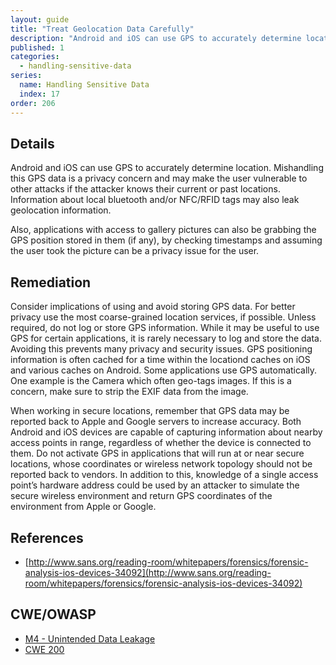 ```yaml
---
layout: guide
title: "Treat Geolocation Data Carefully"
description: "Android and iOS can use GPS to accurately determine location.  Mishandling this GPS data is a privacy concern and may make the user vulnerable to other attacks if the attacker knows their current or past locations. Information about local bluetooth and/or NFC/RFID tags may also leak geolocation information."
published: 1
categories:
  - handling-sensitive-data
series:
  name: Handling Sensitive Data
  index: 17
order: 206
--- 
```


## Details

Android and iOS can use GPS to accurately determine location. Mishandling this GPS data is a privacy concern and may make the user vulnerable to other attacks if the attacker knows their current or past locations. Information about local bluetooth and/or NFC/RFID tags may also leak geolocation information.

Also, applications with access to gallery pictures can also be grabbing the GPS position stored in them (if any), by checking timestamps and assuming the user took the picture can be a privacy issue for the user.

## Remediation

Consider implications of using and avoid storing GPS data. For better privacy use the most coarse-grained location services, if possible. Unless required, do not log or store GPS information. While it may be useful to use GPS for certain applications, it is rarely necessary to log and store the data. Avoiding this prevents many privacy and security issues. GPS positioning information is often cached for a time within the locationd caches on iOS and various caches on Android. Some applications use GPS automatically. One example is the Camera which often geo-tags images. If this is a concern, make sure to strip the EXIF data from the image.

When working in secure locations, remember that GPS data may be reported back to Apple and Google servers to increase accuracy. Both Android and iOS devices are capable of capturing information about nearby access points in range, regardless of whether the device is connected to them. Do not activate GPS in applications that will run at or near secure locations, whose coordinates or wireless network topology should not be reported back to vendors. In addition to this, knowledge of a single access point’s hardware address could be used by an attacker to simulate the secure wireless environment and return GPS coordinates of the environment from Apple or Google.

## References

 * [http://www.sans.org/reading-room/whitepapers/forensics/forensic-analysis-ios-devices-34092](http://www.sans.org/reading-room/whitepapers/forensics/forensic-analysis-ios-devices-34092)

## CWE/OWASP 

 * [M4 - Unintended Data Leakage](https://www.owasp.org/index.php/Mobile_Top_10_2014-M4)
 * [CWE 200](http://cwe.mitre.org/data/definitions/200.html)

